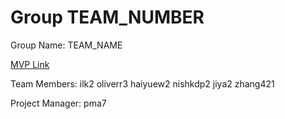 # Group TEAM_NUMBER
Group Name: TEAM_NAME

[MVP Link](http://cs196.cs.illinois.edu)

Team Members: ilk2
              oliverr3
              haiyuew2
              nishkdp2
              jiya2
              zhang421

Project Manager: pma7
